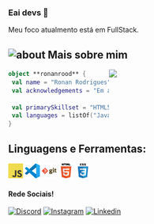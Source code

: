 ### Eai devs 👋

Meu foco atualmento está em FullStack.

## <img width="45" alt="about" src="https://raw.github.com/elizarov/elizarov/master/about.png"> Mais sobre mim

<img align="right" width="300" src="https://i2.wp.com/allhtaccess.info/wp-content/uploads/2018/03/programming.gif?fit=1281%2C716&ssl=1" />

```kotlin
object **ronanrood** {
 val name = "Ronan Rodrigues"
 val acknowledgements = "Em aprendizado..."
 
 val primarySkillset = "HTML5, CSS3, JavaScript"
 val languages = listOf("Java", "Python", "JavaScript", "Kotlin", "React") 
}
```

## **Linguagens e Ferramentas:**  
<code><img height="30" src="https://raw.githubusercontent.com/github/explore/80688e429a7d4ef2fca1e82350fe8e3517d3494d/topics/javascript/javascript.png"></code>
<code><img height="30" src="https://raw.githubusercontent.com/github/explore/80688e429a7d4ef2fca1e82350fe8e3517d3494d/topics/visual-studio-code/visual-studio-code.png"></code>
<code><img height="30" src="https://raw.githubusercontent.com/github/explore/80688e429a7d4ef2fca1e82350fe8e3517d3494d/topics/git/git.png"></code>
<code><img height="30" src="https://raw.githubusercontent.com/github/explore/80688e429a7d4ef2fca1e82350fe8e3517d3494d/topics/html/html.png"></code>
<code><img height="30" src="https://raw.githubusercontent.com/github/explore/80688e429a7d4ef2fca1e82350fe8e3517d3494d/topics/css/css.png"></code>

#### Rede Sociais!

[![Discord](https://img.shields.io/badge/Discord-7289DA?style=for-the-badge&logo=discord&logoColor=white)](discordapp.com/users/306910192476487681)
[![Instagram](https://img.shields.io/badge/Instagram-E4405F?style=for-the-badge&logo=instagram&logoColor=white)](https://www.instagram.com/ronanrood/)
[![Linkedin](https://img.shields.io/badge/LinkedIn-0077B5?style=for-the-badge&logo=linkedin&logoColor=white)](https://www.linkedin.com/in/ronan-rodrigues-97580b248/)
